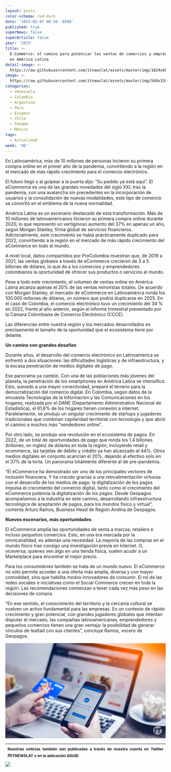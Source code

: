 ```yaml
---
layout: posts
color-schema: red-dark
date: '2023-02-07 06:30 -0500'
published: true
superNews: false
superArticle: false
year: '2023'
title: >-
  E-Commerce: el camino para potenciar las ventas de comercios y emprendedores
  en América Latina
detail-image: >-
  https://raw.githubusercontent.com/itnewslat/assets/master/img/1024x680/pago-en-laptop-g.jpg
image: >-
  https://raw.githubusercontent.com/itnewslat/assets/master/img/540x320/pago-en-laptop-p.jpg
categories:
  - Venezuela
  - Colombia
  - Argentina
  - Perú
  - Ecuador
  - Chile
  - Panama
  - Mexico
tags:
  - Actualidad
week: '06'
---
```

En Latinoamérica, más de 10 millones de personas hicieron su primera compra online en el primer año de la pandemia, convirtiendo a la región en el mercado de más rápido crecimiento para el comercio electrónico.

El futuro llegó y al golpear a la puerta dijo: “Su pedido ya está aquí”. El eCommerce es una de las grandes novedades del siglo XXI; tras la pandemia, con una avalancha sin precedentes en la incorporación de usuarios y la consolidación de nuevas modalidades, este tipo de comercio se convirtió en el emblema de la nueva normalidad.

América Latina es un escenario destacado de esta transformación. Más de 10 millones de latinoamericanos hicieron su primera compra online durante 2020, lo que representó un vertiginoso aumento del 37% en apenas un año, según Morgan Stanley, firma global de servicios financieros. Adicionalmente, este crecimiento se había prácticamente duplicado para 2022, convirtiendo a la región en el mercado de más rápido crecimiento del eCommerce en todo el mundo.

A nivel local, datos compartidos por ProColombia muestran que, de 2019 a 2021, las ventas globales a través de eCommerce crecieron de 3 a 5 billones de dólares, lo que da a los comercios y emprendedores colombianos la oportunidad de ofrecer sus productos o servicios al mundo.

Pese a todo este crecimiento, el volumen de ventas online en América Latina alcanza apenas el 20% de las ventas minoristas totales. De acuerdo con Morgan Stanley, el mercado de eCommerce en Latinoamérica ronda los 100.000 millones de dólares, un número que podría duplicarse en 2025. En el caso de Colombia, el comercio electrónico tuvo un crecimiento del 34 % en 2022, frente al año anterior, según el informe trimestral presentado por la Cámara Colombiana de Comercio Electrónico (CCCE).

Las diferencias entre nuestra región y los mercados desarrollados es precisamente el tamaño de la oportunidad que el ecosistema tiene por delante.

**Un camino con grandes desafíos**

Durante años, el desarrollo del comercio electrónico en Latinoamérica se enfrentó a dos situaciones: las dificultades logísticas y de infraestructura, y la escasa penetración de medios digitales de pago.

Ese panorama ya cambió. Con una de las poblaciones más jóvenes del planeta, la penetración de los smartphones en América Latina se intensificó. Esto, sumado a una mayor conectividad, preparó el terreno para la democratización del comercio digital. En Colombia, según datos de la encuesta Tecnologías de la Información y las Comunicaciones en los hogares, realizada por el DANE (Departamento Administrativo Nacional de Estadística), el 61,6% de los hogares tienen conexión a internet. Paralelamente, se produjo un singular crecimiento de startups y jugadores tradicionales que combinan capilaridad territorial con tecnología y que abrió el camino a muchos más “vendedores online”.

Por otro lado, se produjo una revolución en el ecosistema de pagos. En 2022, de un total de oportunidades de pago que ronda los 1.4 billones (trillones, en inglés) de dólares en toda la región, incluyendo retail y ecommerce, las tarjetas de débito y crédito ya han alcanzado el 44%. Otros medios digitales en conjunto acarician el 20%, dejando al efectivo solo en el 37% de la torta. Un panorama totalmente diferente al de pre-pandemia.

“El eCommerce ha demostrado ser uno de los principales vectores de inclusión financiera. Y ha crecido gracias a una retroalimentación virtuosa con el desarrollo de los medios de pago: la digitalización de los pagos impulsa el crecimiento del comercio digital, tanto como el crecimiento del eCommerce potencia la digitalización de los pagos. Desde Geopagos acompañamos a la industria en este camino, desarrollando infraestructura tecnológica de aceptación de pagos, para los mundos físico y virtual”, comenta Arturo Ramos, Business Head de Región Andina de Geopagos.

**Nuevos escenarios, más oportunidades**

El eCommerce amplía las oportunidades de venta a marcas, retailers e incluso pequeños comercios. Esto, en una era marcada por la omnicanalidad, es además una necesidad. La mayoría de las compras en el mundo físico trae consigo una investigación previa en Internet. O, viceversa, quienes ven algo en una tienda física, suelen acudir a un Marketplace para encontrar el mejor precio.

Para los consumidores también se trata de un mundo nuevo. El eCommerce no sólo permite acceder a una oferta más amplia, diversa y con mayor comodidad, sino que habilita modos innovadores de consumir. El rol de las redes sociales e iniciativas como el Social Commerce crecen en toda la región. Las recomendaciones comienzan a tener cada vez más peso en las decisiones de compra.

“En ese sentido, el conocimiento del territorio y la cercanía cultural se vuelven un activo fundamental para las empresas. En un contexto de rápido crecimiento y gran potencial, con grandes jugadores globales que intentan disputar el mercado, las compañías latinoamericanas, emprendedores y pequeños comercios tienen una gran ventaja: la posibilidad de generar vínculos de lealtad con sus clientes”, concluye Ramos, vocero de Geopagos.

![](https://raw.githubusercontent.com/itnewslat/assets/master/img/540x320/pago-en-laptop-p.jpg)

<table style="height: 42px;" width="569">
<tbody>
<tr>
<td style="text-align: justify;"><sub><strong>Nuestras noticias también son publicadas a través de nuestra cuenta en Twitter <a href="https://twitter.com/itnewslat?lang=es">@ITNEWSLAT</a> y en la aplicación <a href="https://squidapp.co/en/">SQUID</a></strong></sub></td>
</tr>
</tbody>
</table>

<img src="https://tracker.metricool.com/c3po.jpg?hash=56f88a41e39ab42c063cc51676587a04"/>